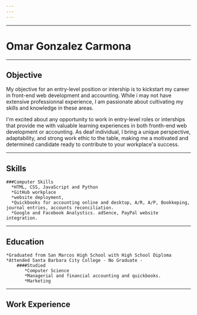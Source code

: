 ```yaml
---
---
---
```

---

# Omar Gonzalez Carmona

---

## Objective

   My objective for an entry-level position or intership is to kickstart my career in front-end
   web development and accounting. While i may not have extensive professionnal experience,
   I am passionate about cultivating my skills and knowledge in these areas.


   I'm excited about any opportunity to work in entry-level roles or interships that provide
   me with valuable learning experiences in both fronth-end web development or accounting. As
   deaf individual, I bring a unique perspective, adaptability, and strong work ethic to the
   table, making me a motivated and determined candidate ready to contribute to your workplace'a success.

---

## Skills
	###Computer Skills
	  *HTML, CSS, JavaScript and Python
	  *GitHub workplace
	  *website deployment, 
	  *Quickbooks for accounting online and desktop, A/R, A/P, Bookkeping, journal entries, accounts reconciliation.
	  *Google and Facebook Analystics. adSence, PayPal website integration.

---

## Education
	*Graduated from San Marcos High School with High School Diploma
	*Attended Santa Barbara City College - No Graduate - 
		####Studied
		   *Computer Science
		   *Managerial and financial accounting and quickbooks.
		   *Marketing 

---

## Work Experience
